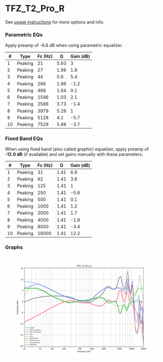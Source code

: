 # TFZ_T2_Pro_R
See [usage instructions](https://github.com/jaakkopasanen/AutoEq#usage) for more options and info.

### Parametric EQs
Apply preamp of -6.8 dB when using parametric equalizer.

|   # | Type    |   Fc (Hz) |    Q |   Gain (dB) |
|-----|---------|-----------|------|-------------|
|   1 | Peaking |        21 | 5.93 |         3   |
|   2 | Peaking |        27 | 1.99 |         1.9 |
|   3 | Peaking |        44 | 0.6  |         5.4 |
|   4 | Peaking |       266 | 1.86 |        -1.2 |
|   5 | Peaking |       468 | 1.64 |         0.1 |
|   6 | Peaking |      1546 | 1.03 |         2.1 |
|   7 | Peaking |      2586 | 3.73 |        -1.4 |
|   8 | Peaking |      3979 | 5.29 |         1   |
|   9 | Peaking |      5128 | 4.1  |        -5.7 |
|  10 | Peaking |      7529 | 5.88 |        -3.7 |

### Fixed Band EQs
When using fixed band (also called graphic) equalizer, apply preamp of **-12.0 dB** (if available) and set gains manually with these parameters.

|   # | Type    |   Fc (Hz) |    Q |   Gain (dB) |
|-----|---------|-----------|------|-------------|
|   1 | Peaking |        31 | 1.41 |         6.9 |
|   2 | Peaking |        62 | 1.41 |         3.6 |
|   3 | Peaking |       125 | 1.41 |         1   |
|   4 | Peaking |       250 | 1.41 |        -0.8 |
|   5 | Peaking |       500 | 1.41 |         0.1 |
|   6 | Peaking |      1000 | 1.41 |         1.2 |
|   7 | Peaking |      2000 | 1.41 |         1.7 |
|   8 | Peaking |      4000 | 1.41 |        -1.8 |
|   9 | Peaking |      8000 | 1.41 |        -3.4 |
|  10 | Peaking |     16000 | 1.41 |        12.2 |

### Graphs
![](./TFZ_T2_Pro_R.png)
